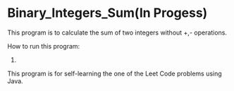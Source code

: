 # Binary_Integers_Sum(In Progess)
This program is to calculate the sum of two integers without +,- operations.

How to run this program:

1)


This program is for self-learning the one of the Leet Code problems using Java.
